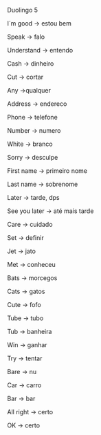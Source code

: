 <p>Duolingo 5</p><p>I`m good → estou bem</p><p>Speak → falo</p><p>Understand → entendo</p><p>Cash → dinheiro</p><p>Cut → cortar</p><p>Any →qualquer</p><p>Address → endereco</p><p>Phone → telefone</p><p>Number → numero</p><p>White → branco</p><p>Sorry → desculpe</p><p>First name → primeiro nome</p><p>Last name → sobrenome</p><p>Later → tarde, dps</p><p>See you later → até mais tarde</p><p>Care → cuidado</p><p>Set → definir</p><p>Jet → jato</p><p>Met → conheceu</p><p>Bats → morcegos</p><p>Cats → gatos</p><p>Cute → fofo</p><p>Tube → tubo</p><p>Tub → banheira</p><p>Win → ganhar</p><p>Try → tentar</p><p>Bare → nu</p><p>Car → carro</p><p>Bar → bar</p><p>All right → certo</p><p>OK → certo</p>